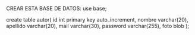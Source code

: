 CREAR ESTA BASE DE DATOS:
use base;

create table autor(
    id int primary key auto_increment,
    nombre varchar(20),
    apellido varchar(20),
    mail varchar(30),
    password varchar(255),
    foto blob
);